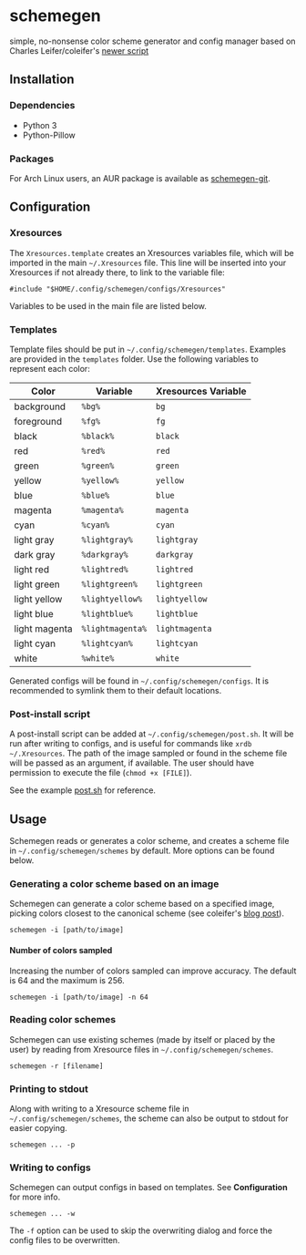 # schemegen
simple, no-nonsense color scheme generator and config manager based on Charles Leifer/coleifer's [newer script](http://charlesleifer.com/blog/suffering-for-fashion-a-glimpse-into-my-linux-theming-toolchain/)

## Installation
### Dependencies
* Python 3
* Python-Pillow

### Packages
For Arch Linux users, an AUR package is available as [schemegen-git](https://aur.archlinux.org/packages/schemegen-git/).

## Configuration
### Xresources
The `Xresources.template` creates an Xresources variables file, which will be imported in the main `~/.Xresources` file.
This line will be inserted into your Xresources if not already there, to link to the variable file:
```
#include "$HOME/.config/schemegen/configs/Xresources"
```

Variables to be used in the main file are listed below.
### Templates
Template files should be put in `~/.config/schemegen/templates`. Examples are provided in the `templates` folder. Use the following variables to represent each color:

| Color         | Variable         | Xresources Variable |
|---------------|------------------|---------------------|
| background    | `%bg%`           | `bg`                |
| foreground    | `%fg%`           | `fg`                |
| black         | `%black%`        | `black`             |
| red           | `%red%`          | `red`               |
| green         | `%green%`        | `green`             |
| yellow        | `%yellow%`       | `yellow`            |
| blue          | `%blue%`         | `blue`              |
| magenta       | `%magenta%`      | `magenta`           |
| cyan          | `%cyan%`         | `cyan`              |
| light gray    | `%lightgray%`    | `lightgray`         |
| dark gray     | `%darkgray%`     | `darkgray`          |
| light red     | `%lightred%`     | `lightred`          |
| light green   | `%lightgreen%`   | `lightgreen`        |
| light yellow  | `%lightyellow%`  | `lightyellow`       |
| light blue    | `%lightblue%`    | `lightblue`         |
| light magenta | `%lightmagenta%` | `lightmagenta`      |
| light cyan    | `%lightcyan%`    | `lightcyan`         |
| white         | `%white%`        | `white`             |

Generated configs will be found in `~/.config/schemegen/configs`. It is recommended to symlink them to their default locations.
### Post-install script
A post-install script can be added at `~/.config/schemegen/post.sh`. It will be run after writing to configs, and is useful for commands like `xrdb ~/.Xresources`. The path of the image sampled or found in the scheme file will be passed as an argument, if available. The user should have permission to execute the file (`chmod +x [FILE]`).

See the example [post.sh](examples/post.sh) for reference.
## Usage
Schemegen reads or generates a color scheme, and creates a scheme file in `~/.config/schemegen/schemes` by default. More options can be found below.

### Generating a color scheme based on an image
Schemegen can generate a color scheme based on a specified image, picking colors closest to the canonical scheme (see coleifer's [blog post](http://charlesleifer.com/blog/suffering-for-fashion-a-glimpse-into-my-linux-theming-toolchain/)).

`schemegen -i [path/to/image]`

#### Number of colors sampled
Increasing the number of colors sampled can improve accuracy. The default is 64 and the maximum is 256.

`schemegen -i [path/to/image] -n 64`
### Reading color schemes
Schemegen can use existing schemes (made by itself or placed by the user) by reading from Xresource files in `~/.config/schemegen/schemes`.

`schemegen -r [filename]`
### Printing to stdout
Along with writing to a Xresource scheme file in `~/.config/schemegen/schemes`, the scheme can also be output to stdout for easier copying.

`schemegen ... -p`
### Writing to configs
Schemegen can output configs in based on templates. See __Configuration__ for more info.

`schemegen ... -w`

The `-f` option can be used to skip the overwriting dialog and force the config files to be overwritten.
